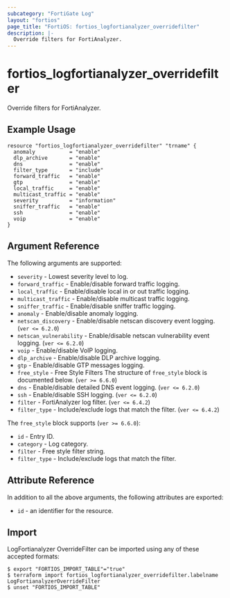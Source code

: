 ```yaml
---
subcategory: "FortiGate Log"
layout: "fortios"
page_title: "FortiOS: fortios_logfortianalyzer_overridefilter"
description: |-
  Override filters for FortiAnalyzer.
---
```


# fortios_logfortianalyzer_overridefilter
Override filters for FortiAnalyzer.

## Example Usage

```hcl
resource "fortios_logfortianalyzer_overridefilter" "trname" {
  anomaly           = "enable"
  dlp_archive       = "enable"
  dns               = "enable"
  filter_type       = "include"
  forward_traffic   = "enable"
  gtp               = "enable"
  local_traffic     = "enable"
  multicast_traffic = "enable"
  severity          = "information"
  sniffer_traffic   = "enable"
  ssh               = "enable"
  voip              = "enable"
}
```

## Argument Reference

The following arguments are supported:

* `severity` - Lowest severity level to log.
* `forward_traffic` - Enable/disable forward traffic logging.
* `local_traffic` - Enable/disable local in or out traffic logging.
* `multicast_traffic` - Enable/disable multicast traffic logging.
* `sniffer_traffic` - Enable/disable sniffer traffic logging.
* `anomaly` - Enable/disable anomaly logging.
* `netscan_discovery` - Enable/disable netscan discovery event logging. (`ver <= 6.2.0`)
* `netscan_vulnerability` - Enable/disable netscan vulnerability event logging. (`ver <= 6.2.0`)
* `voip` - Enable/disable VoIP logging.
* `dlp_archive` - Enable/disable DLP archive logging.
* `gtp` - Enable/disable GTP messages logging.
* `free_style` - Free Style Filters The structure of `free_style` block is documented below. (`ver >= 6.6.0`)
* `dns` - Enable/disable detailed DNS event logging. (`ver <= 6.2.0`)
* `ssh` - Enable/disable SSH logging. (`ver <= 6.2.0`)
* `filter` - FortiAnalyzer log filter. (`ver <= 6.4.2`)
* `filter_type` - Include/exclude logs that match the filter. (`ver <= 6.4.2`)

The `free_style` block supports (`ver >= 6.6.0`):

* `id` - Entry ID.
* `category` - Log category.
* `filter` - Free style filter string.
* `filter_type` - Include/exclude logs that match the filter.


## Attribute Reference

In addition to all the above arguments, the following attributes are exported:
* `id` - an identifier for the resource.

## Import

LogFortianalyzer OverrideFilter can be imported using any of these accepted formats:
```
$ export "FORTIOS_IMPORT_TABLE"="true"
$ terraform import fortios_logfortianalyzer_overridefilter.labelname LogFortianalyzerOverrideFilter
$ unset "FORTIOS_IMPORT_TABLE"
```
